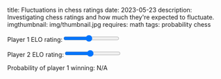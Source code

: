 title: Fluctuations in chess ratings
date: 2023-05-23
description: Investigating chess ratings and how much they're expected to fluctuate.
imgthumbnail: img/thumbnail.jpg
requires: math
tags: probability chess

<script src="/static/js/chess.js"></script>
<p>Player 1 ELO rating:<input id="p1" type="range" value="1800" min="0" max="4000" oninput="updateExpectedScore()"/> <span id="p1out"></span></p>
<p>Player 2 ELO rating:<input id="p2" type="range" value="1800" min="0" max="4000" oninput="updateExpectedScore()"/> <span id="p2out"></span></p>
<p>Probability of player 1 winning: <span id="result">N/A</p>
<script>updateExpectedScore()</script>
